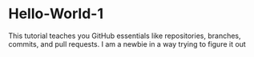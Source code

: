 # Hello-World-1
This tutorial teaches you GitHub essentials like repositories, branches, commits, and pull requests.
I am a newbie in a way trying to figure it out

